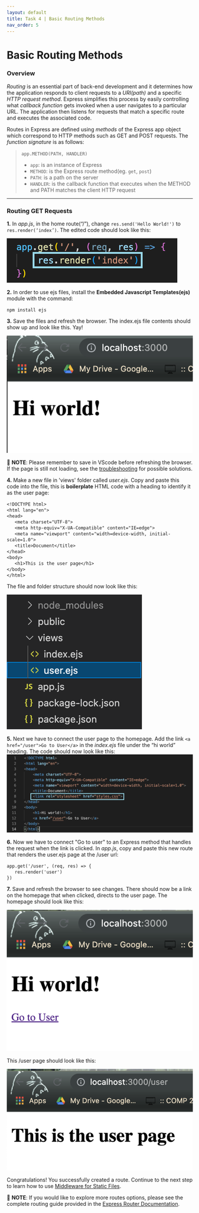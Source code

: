 ```yaml
---
layout: default
title: Task 4 | Basic Routing Methods
nav_order: 5
---
```


# Basic Routing Methods
### Overview
*Routing* is an essential part of back-end development and it determines how the application responds to client requests to a *URI(path)* and a specific *HTTP request method*. Express simplifies this process by easily controlling what *callback function* gets invoked when a user navigates to a particular URL. The application then listens for requests that match a specific route and executes the associated code.

Routes in Express are defined using *methods* of the Express app object which correspond to HTTP methods such as GET and POST requests. The *function signature* is as follows:

>`app.METHOD(PATH, HANDLER)`
> - `app`: is an instance of Express
> - `METHOD`: is the Express route method(eg. `get`, `post`)
> - `PATH`: is a path on the server
> - `HANDLER`: is the callback function that executes when the METHOD and PATH matches the client HTTP request

---

### Routing GET Requests

**1.**  In *app.js*, in the home route(“/”), change `res.send('Hello World!')` to `res.render(‘index’)`. The edited code should look like this:

![render index.ejs](../assets/images/render_index.png)

**2.**  In order to use ejs files, install the **Embedded Javascript Templates(ejs)** module with the command:

```
npm install ejs
```

**3.**  Save the files and refresh the browser. The index.ejs file contents should show up and look like this. Yay!

![index working](../assets/images/index1.png)

💭 **NOTE**: Please remember to save in VScode before refreshing the browser. If the page is still not loading, see the [troubleshooting](troubleshooting.md) for possible solutions.

**4.**  Make a new file in 'views' folder called *user.ejs*. Copy and paste this code into the file, this is **boilerplate** HTML code with a heading to identify it as the user page:
```
<!DOCTYPE html>
<html lang="en">
<head>
   <meta charset="UTF-8">
   <meta http-equiv="X-UA-Compatible" content="IE=edge">
   <meta name="viewport" content="width=device-width, initial-scale=1.0">
   <title>Document</title>
</head>
<body>
   <h1>This is the user page</h1>
</body>
</html>
```

The file and folder structure should now look like this:

![user folder structure](../assets/images/user_file.png)

**5.**  Next we have to connect the user page to the homepage. Add the link `<a href="/user">Go to User</a>` in the *index.ejs* file under the “hi world” heading. The code should now look like this:
![index css](../assets/images/index_css.png)

**6.**  Now we have to connect "Go to user" to an Express method that handles the request when the link is clicked. In *app.js*, copy and paste this new route that renders the user.ejs page at the /user url:
```
app.get('/user', (req, res) => {
   res.render('user')
})
```

**7.**  Save and refresh the browser to see changes. There should now be a link on the homepage that when clicked, directs to the user page. The homepage should look like this:

![homepage with user link](../assets/images/homepage_user.png)

This /user page should look like this:

![user page](../assets/images/user_page.png)


Congratulations! You successfully created a route. Continue to the next step to learn how to use [Middleware for Static Files](step-5.md).

💭 **NOTE**: If you would like to explore more routes options, please see the complete routing guide provided in the [Express Router Documentation](https://expressjs.com/en/guide/routing.html).



